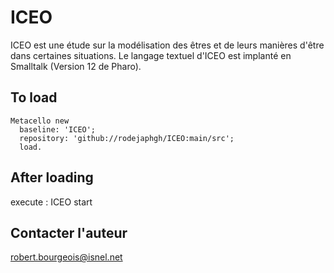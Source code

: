 # ICEO
ICEO est une étude sur la modélisation des êtres et de leurs manières d'être dans certaines situations.
Le langage textuel d'ICEO est implanté en Smalltalk (Version 12 de Pharo).


## To load 

```
Metacello new
  baseline: 'ICEO';
  repository: 'github://rodejaphgh/ICEO:main/src';
  load.
```
## After loading
   execute :   ICEO start

## Contacter l'auteur
  robert.bourgeois@isnel.net
